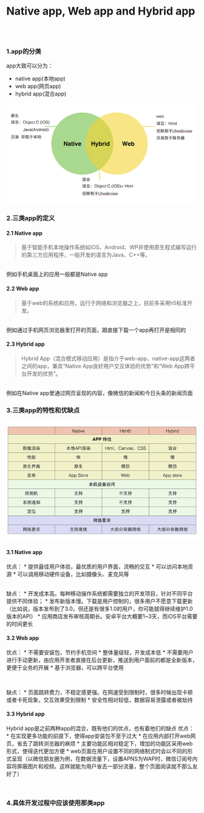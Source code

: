 Native app, Web app and Hybrid app
====
<br>


<br>

### 1.app的分类


app大致可以分为：
* native app(本地app)
* web app(网页app)
* hybrid app(混合app)


![](https://github.com/Stephentanse/SE17-homework/blob/master/homework2/907f2ff9d9f3a8c202d3dd210a10c8b3.png)
<br>


### 2.三类app的定义
#### 2.1 Native app
>基于智能手机本地操作系统如iOS、Android、WP并使用原生程式编写运行的第三方应用程序，一般开发的语言为Java、C++等。           
<br>
例如手机桌面上的应用一般都是Native app

#### 2.2 Web app
>基于web的系统和应用，运行于网络和浏览器之上，目前多采用h5标准开发。
<br>
例如通过手机网页浏览器里打开的页面，跟直接下载一个app再打开是相同的

#### 2.3 Hybrid app
>Hybrid App（混合模式移动应用）是指介于web-app、native-app这两者之间的app，兼具“Native App良好用户交互体验的优势”和“Web App跨平台开发的优势”。
<br>
例如在Native app里通过网页呈现的内容，像微信的新闻和今日头条的新闻页面
<br>

### 3.三类app的特性和优缺点
![](https://github.com/Stephentanse/SE17-homework/blob/master/homework2/b0cf05c189c1814380709ec94ebd5a7b.png)
<br>

#### 3.1 Native app
  优点：
    * 提供最佳用户体验，最优质的用户界面，流畅的交互
    * 可以访问本地资源
    * 可以调用移动硬件设备，比如摄像头、麦克风等
    
<br>
   缺点：
    * 开发成本高。每种移动操作系统都需要独立的开发项目，针对不同平台提供不同体验；
    * 发布新版本慢。下载是用户控制的，很多用户不愿意下载更新（比如说，版本发布到了3.0，但还是有很多1.0的用户，你可能就得继续维护1.0版本的API）
    * 应用商店发布审核周期长。安卓平台大概要1~3天，而iOS平台需要的时间更长
    
<br>

#### 3.2 Web app
  优点：
    * 不需要安装包，节约手机空间
    * 整体量级轻，开发成本低
    * 不需要用户进行手动更新，由应用开发者直接在后台更新，推送到用户面前的都是全新版本，更便于业务的开展
    * 基于浏览器，可以跨平台使用
    
<br>

  缺点：
    * 页面跳转费力，不稳定感更强。在网速受到限制时，很多时候出现卡顿或者卡死现象，交互效果受到限制
    * 安全性相对较低，数据容易泄露或者被劫持
<br>


#### 3.3 Hybrid app
  Hybrid app是之前两种app的混合，既有他们的优点，也有着他们的缺点
  优点：
    * 在实现更多功能的前提下，使得app安装包不至于过大
    * 在应用内部打开web网页，省去了跳转浏览器的麻烦
    * 主要功能区相对稳定下，增加的功能区采用web 形式，使得迭代更加方便
    * web页面在用户设置不同的网络制式时会以不同的形式呈现（以微信朋友圈为例，在数据流量下，设置APNS为WAP时，微信订阅号内容将屏蔽图片和视频。这样就能为用户省去一部分流量，整个页面阅读就不那么友好了）

<br>

### 4.具体开发过程中应该使用那类app




